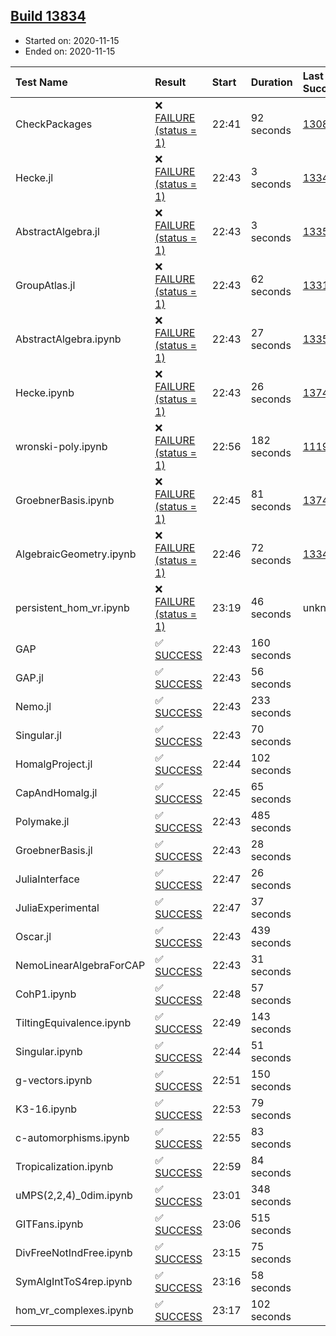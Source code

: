 ## [Build 13834](https://oscarci.mathematik.uni-kl.de/job/oscar/13834/)

* Started on: 2020-11-15
* Ended on: 2020-11-15

| Test Name    | Result | Start | Duration | Last Success | First Failure |
|:-------------|:-------|:------|:---------|:-------------|:--------------|
| CheckPackages | ❌ [FAILURE (status = 1)](https://oscarci.mathematik.uni-kl.de/job/oscar/13834/artifact/logs/build-13834/CheckPackages.log) | 22:41 | 92 seconds | [13085](https://oscarci.mathematik.uni-kl.de/job/oscar/13085/) | [13086](https://oscarci.mathematik.uni-kl.de/job/oscar/13086/) |
| Hecke.jl | ❌ [FAILURE (status = 1)](https://oscarci.mathematik.uni-kl.de/job/oscar/13834/artifact/logs/build-13834/Hecke.jl.log) | 22:43 | 3 seconds | [13341](https://oscarci.mathematik.uni-kl.de/job/oscar/13341/) | [13342](https://oscarci.mathematik.uni-kl.de/job/oscar/13342/) |
| AbstractAlgebra.jl | ❌ [FAILURE (status = 1)](https://oscarci.mathematik.uni-kl.de/job/oscar/13834/artifact/logs/build-13834/AbstractAlgebra.jl.log) | 22:43 | 3 seconds | [13355](https://oscarci.mathematik.uni-kl.de/job/oscar/13355/) | [13356](https://oscarci.mathematik.uni-kl.de/job/oscar/13356/) |
| GroupAtlas.jl | ❌ [FAILURE (status = 1)](https://oscarci.mathematik.uni-kl.de/job/oscar/13834/artifact/logs/build-13834/GroupAtlas.jl.log) | 22:43 | 62 seconds | [13311](https://oscarci.mathematik.uni-kl.de/job/oscar/13311/) | [13312](https://oscarci.mathematik.uni-kl.de/job/oscar/13312/) |
| AbstractAlgebra.ipynb | ❌ [FAILURE (status = 1)](https://oscarci.mathematik.uni-kl.de/job/oscar/13834/artifact/logs/build-13834/AbstractAlgebra.ipynb.log) | 22:43 | 27 seconds | [13355](https://oscarci.mathematik.uni-kl.de/job/oscar/13355/) | [13356](https://oscarci.mathematik.uni-kl.de/job/oscar/13356/) |
| Hecke.ipynb | ❌ [FAILURE (status = 1)](https://oscarci.mathematik.uni-kl.de/job/oscar/13834/artifact/logs/build-13834/Hecke.ipynb.log) | 22:43 | 26 seconds | [13749](https://oscarci.mathematik.uni-kl.de/job/oscar/13749/) | [13750](https://oscarci.mathematik.uni-kl.de/job/oscar/13750/) |
| wronski-poly.ipynb | ❌ [FAILURE (status = 1)](https://oscarci.mathematik.uni-kl.de/job/oscar/13834/artifact/logs/build-13834/wronski-poly.ipynb.log) | 22:56 | 182 seconds | [11192](https://oscarci.mathematik.uni-kl.de/job/oscar/11192/) | [11193](https://oscarci.mathematik.uni-kl.de/job/oscar/11193/) |
| GroebnerBasis.ipynb | ❌ [FAILURE (status = 1)](https://oscarci.mathematik.uni-kl.de/job/oscar/13834/artifact/logs/build-13834/GroebnerBasis.ipynb.log) | 22:45 | 81 seconds | [13748](https://oscarci.mathematik.uni-kl.de/job/oscar/13748/) | [13749](https://oscarci.mathematik.uni-kl.de/job/oscar/13749/) |
| AlgebraicGeometry.ipynb | ❌ [FAILURE (status = 1)](https://oscarci.mathematik.uni-kl.de/job/oscar/13834/artifact/logs/build-13834/AlgebraicGeometry.ipynb.log) | 22:46 | 72 seconds | [13341](https://oscarci.mathematik.uni-kl.de/job/oscar/13341/) | [13342](https://oscarci.mathematik.uni-kl.de/job/oscar/13342/) |
| persistent_hom_vr.ipynb | ❌ [FAILURE (status = 1)](https://oscarci.mathematik.uni-kl.de/job/oscar/13834/artifact/logs/build-13834/persistent_hom_vr.ipynb.log) | 23:19 | 46 seconds | unknown | unknown |
| GAP | ✅ [SUCCESS](https://oscarci.mathematik.uni-kl.de/job/oscar/13834/artifact/logs/build-13834/GAP.log) | 22:43 | 160 seconds |  |  |
| GAP.jl | ✅ [SUCCESS](https://oscarci.mathematik.uni-kl.de/job/oscar/13834/artifact/logs/build-13834/GAP.jl.log) | 22:43 | 56 seconds |  |  |
| Nemo.jl | ✅ [SUCCESS](https://oscarci.mathematik.uni-kl.de/job/oscar/13834/artifact/logs/build-13834/Nemo.jl.log) | 22:43 | 233 seconds |  |  |
| Singular.jl | ✅ [SUCCESS](https://oscarci.mathematik.uni-kl.de/job/oscar/13834/artifact/logs/build-13834/Singular.jl.log) | 22:43 | 70 seconds |  |  |
| HomalgProject.jl | ✅ [SUCCESS](https://oscarci.mathematik.uni-kl.de/job/oscar/13834/artifact/logs/build-13834/HomalgProject.jl.log) | 22:44 | 102 seconds |  |  |
| CapAndHomalg.jl | ✅ [SUCCESS](https://oscarci.mathematik.uni-kl.de/job/oscar/13834/artifact/logs/build-13834/CapAndHomalg.jl.log) | 22:45 | 65 seconds |  |  |
| Polymake.jl | ✅ [SUCCESS](https://oscarci.mathematik.uni-kl.de/job/oscar/13834/artifact/logs/build-13834/Polymake.jl.log) | 22:43 | 485 seconds |  |  |
| GroebnerBasis.jl | ✅ [SUCCESS](https://oscarci.mathematik.uni-kl.de/job/oscar/13834/artifact/logs/build-13834/GroebnerBasis.jl.log) | 22:43 | 28 seconds |  |  |
| JuliaInterface | ✅ [SUCCESS](https://oscarci.mathematik.uni-kl.de/job/oscar/13834/artifact/logs/build-13834/JuliaInterface.log) | 22:47 | 26 seconds |  |  |
| JuliaExperimental | ✅ [SUCCESS](https://oscarci.mathematik.uni-kl.de/job/oscar/13834/artifact/logs/build-13834/JuliaExperimental.log) | 22:47 | 37 seconds |  |  |
| Oscar.jl | ✅ [SUCCESS](https://oscarci.mathematik.uni-kl.de/job/oscar/13834/artifact/logs/build-13834/Oscar.jl.log) | 22:43 | 439 seconds |  |  |
| NemoLinearAlgebraForCAP | ✅ [SUCCESS](https://oscarci.mathematik.uni-kl.de/job/oscar/13834/artifact/logs/build-13834/NemoLinearAlgebraForCAP.log) | 22:43 | 31 seconds |  |  |
| CohP1.ipynb | ✅ [SUCCESS](https://oscarci.mathematik.uni-kl.de/job/oscar/13834/artifact/logs/build-13834/CohP1.ipynb.log) | 22:48 | 57 seconds |  |  |
| TiltingEquivalence.ipynb | ✅ [SUCCESS](https://oscarci.mathematik.uni-kl.de/job/oscar/13834/artifact/logs/build-13834/TiltingEquivalence.ipynb.log) | 22:49 | 143 seconds |  |  |
| Singular.ipynb | ✅ [SUCCESS](https://oscarci.mathematik.uni-kl.de/job/oscar/13834/artifact/logs/build-13834/Singular.ipynb.log) | 22:44 | 51 seconds |  |  |
| g-vectors.ipynb | ✅ [SUCCESS](https://oscarci.mathematik.uni-kl.de/job/oscar/13834/artifact/logs/build-13834/g-vectors.ipynb.log) | 22:51 | 150 seconds |  |  |
| K3-16.ipynb | ✅ [SUCCESS](https://oscarci.mathematik.uni-kl.de/job/oscar/13834/artifact/logs/build-13834/K3-16.ipynb.log) | 22:53 | 79 seconds |  |  |
| c-automorphisms.ipynb | ✅ [SUCCESS](https://oscarci.mathematik.uni-kl.de/job/oscar/13834/artifact/logs/build-13834/c-automorphisms.ipynb.log) | 22:55 | 83 seconds |  |  |
| Tropicalization.ipynb | ✅ [SUCCESS](https://oscarci.mathematik.uni-kl.de/job/oscar/13834/artifact/logs/build-13834/Tropicalization.ipynb.log) | 22:59 | 84 seconds |  |  |
| uMPS(2,2,4)_0dim.ipynb | ✅ [SUCCESS](https://oscarci.mathematik.uni-kl.de/job/oscar/13834/artifact/logs/build-13834/uMPS-2-2-4-_0dim.ipynb.log) | 23:01 | 348 seconds |  |  |
| GITFans.ipynb | ✅ [SUCCESS](https://oscarci.mathematik.uni-kl.de/job/oscar/13834/artifact/logs/build-13834/GITFans.ipynb.log) | 23:06 | 515 seconds |  |  |
| DivFreeNotIndFree.ipynb | ✅ [SUCCESS](https://oscarci.mathematik.uni-kl.de/job/oscar/13834/artifact/logs/build-13834/DivFreeNotIndFree.ipynb.log) | 23:15 | 75 seconds |  |  |
| SymAlgIntToS4rep.ipynb | ✅ [SUCCESS](https://oscarci.mathematik.uni-kl.de/job/oscar/13834/artifact/logs/build-13834/SymAlgIntToS4rep.ipynb.log) | 23:16 | 58 seconds |  |  |
| hom_vr_complexes.ipynb | ✅ [SUCCESS](https://oscarci.mathematik.uni-kl.de/job/oscar/13834/artifact/logs/build-13834/hom_vr_complexes.ipynb.log) | 23:17 | 102 seconds |  |  |
